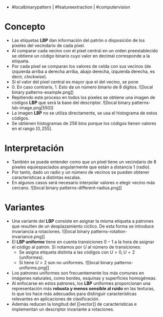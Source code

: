 - #localbinarypattern | #featureextraction | #computervision 

# Concepto
- Las etiquetas **LBP** dan información del patrón o disposición de los píxeles del vecindario de cada píxel.
- Al comparar cada vecino con el píxel central en un orden preestablecido se obtiene un código binario cuyo valor en decimal corresponde a la etiqueta.
- Por cada píxel se comparan los valores de celda con sus vecinos (de izquierda arriba a derecha arriba, abajo derecha, izquierda derecha, es decir, *clockwise*).
- Si el valor del píxel central es mayor que el del vecino, se pone 
- $0$. En caso contrario, $1$. Esto da un número binario de $8$ dígitos.
![[local binary patterns-example.png]]
- Repitiendo este proceso en todos los píxeles se obtiene una imagen de códigos **LBP** que será la base del descriptor.
![[local binary patterns-lsb-image.png|550]]
- La imagen **LBP** no se utiliza directamente, se usa el histograma de estos códigos.
- Se obtienen histogramas de $256$ bins porque los códigos tienen valores en el rango $[0,255]$.

# Interpretación
- También se puede entender como que un píxel tiene un vecindario de $8$ píxeles equiespaciados angularmente que están a distancia $1$ (radio).
- Por tanto, dado un radio y un número de vecinos se pueden obtener características a distintas escalas. 
- En algunos casos será necesario interpolar valores o elegir vecino más cercano.
![[local binary patterns-different-radius.png]]

# Variantes
- Una variante del **LBP** consiste en asignar la misma etiqueta a patrones que resulten de un desplazamiento cíclico. De esta forma se introduce invariancia a rotaciones.
![[local binary patterns-rotation-invariance.png]]
- El **LBP uniforme** tiene en cuenta transiciones $0-1$ a la hora de asignar el código al patrón. Si notamos por $U$ al número de transiciones:
	- Se asigna etiqueta distinta a las códigos con $U=0, U=2$ (uniformes).
	- Si tiene $U>2$ son no uniformes.
![[local binary patterns-uniforms.png]]
- Los patrones uniformes son frecuentemente los más comunes en imágenes naturales, como bordes, esquinas y superficies homogéneas.
- Al enfocarse en estos patrones, los **LBP** uniformes proporcionan una representación más **robusta y menos sensible al ruido** en las texturas, lo que los hace más adecuados para distinguir características relevantes en aplicaciones de clasificación.
- Además reducen la longitud del [[vector]] de características e implementan un descriptor invariante a rotaciones.